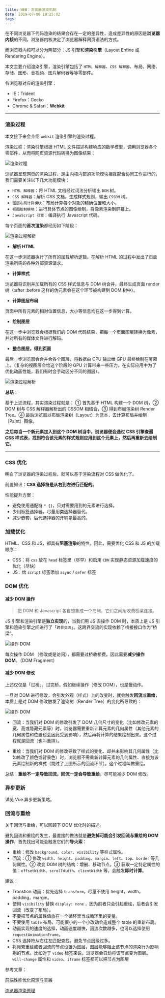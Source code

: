 ```yaml
---
title: WEB：浏览器渲染机制
date: 2019-07-06 19:25:02
tags:
---
```


在不同浏览器下代码渲染的结果会存在一定的差异性，造成差异性的原因是**浏览器内核**的不同，浏览器内核决定了浏览器解释网页语法的方式。

<!-- more -->

而浏览器内核可以分为两部分：JS 引擎和**渲染引擎**（Layout Enfine 或 Rendering Engine）。

本文主要介绍渲染引擎，渲染引擎包括了 `HTML 解释器`、`CSS 解释器`、布局、网络、存储、图形、音视频、图片解码器等等零部件。

各浏览器对应的渲染引擎：

* IE：Trident
* Firefox：Gecko
* Chrome & Safari：**Webkit**

***

### 渲染过程

本文接下来会介绍 `webkit` 渲染引擎的渲染过程。

渲染过程：渲染引擎根据 HTML 文件描述构建响应的数学模型，调用浏览器各个零部件，从而将网页资源代码转换为图像结果：

![渲染过程](/images/web-render/render.png)

浏览器呈现网页的渲染过程，是由内核内部的功能模块相互配合协同工作进行的，我们需要关注以下几大功能模块：

* `HTML 解释器`：将 HTML 文档经过词法分析输出 `DOM` 树。
* `CSS 解释器`：解析 CSS 文档，生成样式规则，输出 `CSSOM` 树。
* `图层布局计算模块`：布局计算每个对象的精确位置和大小。
* `视图绘制模块`：进行具体节点的图像绘制，将像素渲染到屏幕上。
* `JavaScript 引擎`：编译执行 Javascript 代码。

每个页面的**首次渲染**都经历如下阶段：

![渲染过程解析](/images/web-render/parse.png)

* **解析 HTML**

在这一步浏览器执行了所有的加载解析逻辑，在解析 HTML 的过程中发出了页面渲染所需的各种外部资源请求。

* **计算样式**

浏览器将识别并加载所有的 CSS 样式信息与 DOM 树合并，最终生成页面 render 树（:after :before 这样的伪元素会在这个环节被构建到 DOM 树中）。

* **计算图层布局**

页面中所有元素的相对位置信息，大小等信息均在这一步得到计算。

* **绘制图层**

在这一步中浏览器会根据我们的 DOM 代码结果，把每一个页面图层转换为像素，并对所有的媒体文件进行解码。

* **整合图层，得到页面**

最后一步浏览器会合并合各个图层，将数据由 CPU 输出给 GPU 最终绘制在屏幕上。（复杂的视图层会给这个阶段的 GPU 计算带来一些压力，在实际应用中为了优化动画性能，我们有时会手动区分不同的图层）。

![渲染过程解析](/images/web-render/tree.png)

**总结**：

基于上述流程，其实渲染过程就是： ① 首先基于 HTML 构建一个 DOM 树，② DOM 树与 CSS 解释器解析出的 CSSOM 相结合，③ 得到布局渲染树 Render Tree。④ 最后浏览器以布局渲染树（Layout）为蓝本，去计算布局并绘制（Paint）图像。

**之后每当一个新元素加入到这个 DOM 树当中，浏览器便会通过 CSS 引擎查遍 CSS 样式表，找到符合该元素的样式规则应用到这个元素上，然后再重新去绘制它。**

***

### CSS 优化

明白了浏览器的渲染过程后，就可以基于渲染流程对 CSS 做优化了。

前置知识：**CSS 选择符是从右到左进行匹配的**。

性能提升方案：

* 避免使用通配符 `* {}`，只对需要用到的元素进行选择。
* 少用标签选择器，尽量用类选择器替代。
* 减少嵌套，后代选择器的开销是最高的。

### 加载优化

HTML、CSS 和 JS，都具有**阻塞渲染**的特性。因此，需要优化 CSS 和 JS 的加载顺序：

* CSS：将 `css` 放在 `head` 标签里（尽早）和启用 `CDN` 实现静态资源加载速度的优化（尽快）
* JS：给 `script` 标签添加 `async` / `defer` 标签

### DOM 优化

#### 减少 DOM 操作

> 把 DOM 和 Javascript 各自想象成一个岛屿，它们之间用收费桥梁连接。

JS 引擎和渲染引擎是**独立实现**的，当我们用 JS 去操作 DOM 时，本质上是 JS 引擎和渲染引擎之间进行了「`跨界交流`」。这跨界交流的实现依赖了桥接接口作为“桥梁”。

![操作 DOM](/images/web-render/dom.png)

每次操作 DOM （修改或是访问），都需要过桥收桥费。因此需要**减少操作 DOM**。（DOM Fragment）

#### 减少 DOM 修改

上述仅仅是「过桥」，过完桥，假如继续操作（修改 DOM），也是慢动作。

一旦对 DOM 进行修改，会引发外观（样式）上的改变时，就会触发**回流**或**重绘**，本质上是对 DOM 修改触发了渲染树（Render Tree）的变化所导致的：

![操作 DOM](/images/web-render/render-tree.png)

* 回流：当我们对 DOM 的修改引发了 DOM 几何尺寸的变化（比如修改元素的宽、高或隐藏元素等）时，浏览器需要重新计算元素的几何属性（其他元素的几何属性和位置也会因此受到影响），然后再将计算的结果绘制出来。这个过程就是回流（也叫重排）。

* 重绘：当我们对 DOM 的修改导致了样式的变化、却并未影响其几何属性（比如修改了颜色或背景色）时，浏览器不需重新计算元素的几何属性、直接为该元素绘制新的样式（跳过了上图所示的回流环节）。这个过程叫做重绘。

总结：**重绘不一定导致回流，回流一定会导致重绘**。尽可能减少 DOM 修改。

### 异步更新

详见 Vue 异步更新策略。

### 回流与重绘

关于回流与重绘，可以回顾下 DOM 优化时的描述。

避免回流和重绘的发生，最直接的做法就是**避免掉可能会引发回流与重绘的 DOM 操作**，首先找出可能会触发它们的**导火索**：

* 重绘：修改 `background`、`color`、`visibility` 等样式属性。
* 回流：① 修改 `width`、`height`、`padding`、`margin`、`left`、`top`、`border` 等几何属性。② 改变 DOM 树的结构：增删、移动节点。③ 获取一定特定属性的值：`offsetWidth`、`scrollWidth`、`clientWidth` 等，会触发**即时计算**。

建议：

* Transtion 动画：优先选择 `transform`，尽量不使用 height，width，padding，margin。
* 使用 `visibility` 替换 `display: none` ，因为前者只会引起重绘，后者会引发回流（改变了布局）。
* 不要把节点的属性值放在一个循环里当成循环里的变量。
* 不要使用 `table` 布局，可能很小的一个小改动会造成整个 table 的重新布局。
* 动画实现的速度的选择，动画速度越快，回流次数越多，也可以选择使用 `requestAnimationFrame`。
* CSS 选择符从右往左匹配查找，避免节点层级过多。
* 将频繁重绘或者回流的节点设置为图层，图层能够阻止该节点的渲染行为影响别的节点。比如对于 `video` 标签来说，浏览器会自动将该节点变为图层。`will-change` 属性和 `video`、`iframe` 标签都可以把节点为图层

参考文章：

[前端性能优化原理与实践](https://juejin.im/book/5b936540f265da0a9624b04b/section/5b936540f265da0aec223b5d)

[浏览器渲染原理](https://juejin.im/book/5bdc715fe51d454e755f75ef/section/5bdc7207f265da613c09425d)
